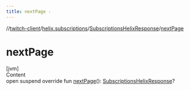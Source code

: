 ```yaml
---
title: nextPage -
---
```

//[twitch-client](../../index.md)/[helix.subscriptions](../index.md)/[SubscriptionsHelixResponse](index.md)/[nextPage](next-page.md)



# nextPage  
[jvm]  
Content  
open suspend override fun [nextPage](next-page.md)(): [SubscriptionsHelixResponse](index.md)?  



